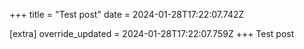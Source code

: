 +++
title = "Test post"
date = 2024-01-28T17:22:07.742Z

[extra]
override_updated = 2024-01-28T17:22:07.759Z
+++
Test post